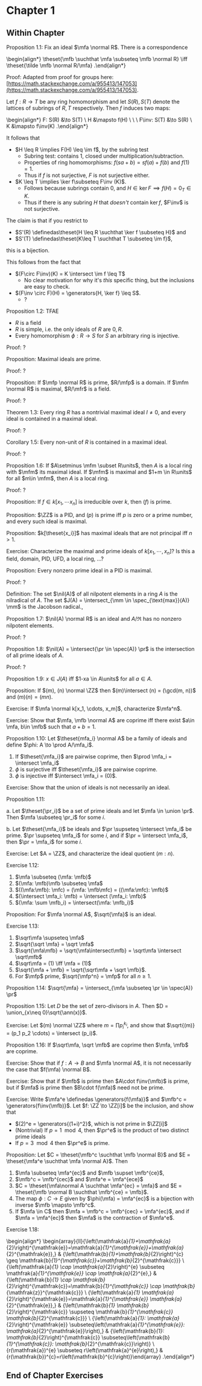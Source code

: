 # Chapter 1

## Within Chapter

Proposition 1.1:
Fix an ideal $\mfa \normal R$.
There is a correspondence

\begin{align*}
\theset{\mfb \suchthat \mfa \subseteq \mfb \normal R} \iff
\theset{\tilde \mfb \normal R/\mfa}
.\end{align*}

Proof:
Adapted from proof for groups here: [https://math.stackexchange.com/a/955413/147053](https://math.stackexchange.com/a/955413/147053).

Let $f: R \to T$ be any ring homomorphism and let $S(R), S(T)$ denote the lattices of subrings of $R, T$ respectively.
Then $f$ induces two maps:

\begin{align*}
F: S(R) &\to S(T) \\
H  &\mapsto f(H) \\
\\
\\
F\inv: S(T) &\to S(R) \\
K &\mapsto f\inv(K)
.\end{align*}

It follows that

- $H \leq R \implies F(H) \leq \im f$, by the subring test 
  - Subring test: contains 1, closed under multiplication/subtraction.
  - Properties of ring homomorphisms: $f(sa + b) = sf(a) + f(b)$ and $f(1) = 1$.
  - Thus if $f$ is not surjective, $F$ is not surjective either.
- $K \leq T \implies \ker f\subseteq F\inv (K)$.
  - Follows because subrings contain 0, and $H\in \ker F\implies f(H) = 0_T \in K$.
  - Thus if there is any subring $H$ that *doesn't* contain $\ker f$, $F\inv$ is not surjective.

The claim is that if you restrict to 

- $S'(R) \definedas\theset{H \leq R \suchthat \ker f \subseteq H}$ and
- $S'(T) \definedas\theset{K\leq T \suchthat T \subseteq \im f}$, 

this is a bijection.

This follows from the fact that

- $(F\circ F\inv)(K) = K \intersect \im f \leq T$
  - No clear motivation for why it's *this* specific thing, but the inclusions are easy to check.
- $(F\inv \circ F)(H) = \generators{H, \ker f} \leq S$.
  - ?

Proposition 1.2:
TFAE

- $R$ is a field
- $R$ is simple, i.e. the only ideals of $R$ are $0, R$.
- Every homomorphism $\phi: R\to S$ for $S$ an arbitrary ring is injective.

Proof:
?

Proposition:
Maximal ideals are prime.

Proof:
?

Proposition:
If $\mfp \normal R$ is prime, $R/\mfp$ is a domain.
If $\mfm \normal R$ is maximal, $R/\mfr$ is a field.

Proof:
?

Theorem 1.3:
Every ring $R$ has a nontrivial maximal ideal $I \neq 0$, and every ideal is contained in a maximal ideal.

Proof:
?

Corollary 1.5:
Every non-unit of $R$ is contained in a maximal ideal.

Proof:
?

Proposition 1.6:
If $A\setminus \mfm \subset R\units$, then $A$ is a local ring with $\mfm$ its maximal ideal.
If $\mfm$ is maximal and $1+m \in R\units$ for all $m\in \mfm$, then $A$ is a local ring.

Proof:
?

Proposition:
If $f\in k[x_1, \cdots x_n]$ is irreducible over $k$, then $(f)$ is prime.


Proposition:
$\ZZ$ is a PID, and $(p)$ is prime iff $p$ is zero or a prime number, and every such ideal is maximal.

Proposition:
$k[\theset{x_i}]$ has maximal ideals that are not principal iff $n>1$.

Exercise:
Characterize the maximal and prime ideals of $k[x_1, \cdots, x_n]$? 
Is this a field, domain, PID, UFD, a local ring, ...?

Proposition:
Every nonzero prime ideal in a PID is maximal.

Proof:
?

Definition:
The set $\nil(A)$ of all nilpotent elements in a ring $A$ is the nilradical of $A$.
The set $J(A) = \intersect_{\mm \in \spec_{\text{max}}(A)} \mm$ is the Jacobson radical., 

Proposition 1.7:
$\nil(A) \normal R$ is an ideal and $A/\mathfrak{R}$ has no nonzero nilpotent elements.

Proof:
?

Proposition 1.8:
$\nil(A) = \intersect{\pr \in \spec(A)} \pr$ is the intersection of all prime ideals of $A$.

Proof:
?

Proposition 1.9:
$x\in J(A)$ iff $1-xa \in A\units$ for all $a\in A$.

Proposition:
If $(m), (n) \normal \ZZ$ then $(m)\intersect (n) = (\gcd(m, n))$ and $(m)(n) = (mn)$.

Exercise:
If $\mfa \normal k[x_1, \cdots, x_m]$, characterize $\mfa^n$.

Exercise:
Show that $\mfa, \mfb \normal A$ are coprime iff there exist $a\in \mfa, b\in \mfb$ such that $a+b = 1$.

Proposition 1.10:
Let $\theset{mfa_i} \normal A$ be a family of ideals and define $\phi: A \to \prod A/\mfa_i$. 

1. If $\theset{\mfa_i}$ are pairwise coprime, then $\prod \mfa_i = \intersect \mfa_i$
2. $\phi$ is surjective iff $\theset{\mfa_i}$ are pairwise coprime.
3. $\phi$ is injective iff $\intersect \mfa_i = (0)$.

Exercise:
Show that the union of ideals is not necessarily an ideal.

Proposition 1.11:

a. Let $\theset{\pr_i}$ be a set of prime ideals and let $\mfa \in \union \pr$.
  Then $\mfa \subseteq \pr_i$ for some $i$.

b. Let $\theset{\mfa_i}$ be ideals and $\pr \supseteq \intersect \mfa_i$ be prime.
  $\pr \supseteq \mfa_i$ for some $i$, and if $\pr = \intersect \mfa_i$, then $\pr = \mfa_i$ for some $i$.

Exercise:
Let $A = \ZZ$, and characterize the ideal quotient $(m : n)$.

Exercise 1.12:

1. $\mfa \subseteq (\mfa: \mfb)$
2. $(\mfa: \mfb)\mfb \subseteq \mfa$
3. $((\mfa:\mfb): \mfc) = (\mfa: \mfb\mfc) = ((\mfa:\mfc): \mfb)$
4. $(\intersect \mfa_i: \mfb) = \intersect (\mfa_i: \mfb)$
5. $(\mfa: \sum \mfb_i) = \intersect(\mfa: \mfb_i)$

Proposition:
For $\mfa \normal A$, $\sqrt{\mfa}$ is an ideal.

Exercise 1.13:

1. $\sqrt\mfa \supseteq \mfa$
2. $\sqrt{\sqrt \mfa} = \sqrt \mfa$
3. $\sqrt{\mfa\mfb} = \sqrt{\mfa\intersect\mfb} = \sqrt\mfa \intersect \sqrt\mfb$
4. $\sqrt\mfa = (1) \iff \mfa = (1)$
5. $\sqrt{\mfa + \mfb} = \sqrt{\sqrt\mfa + \sqrt \mfb}$.
6. For $\mfp$ prime, $\sqrt{\mfp^n} = \mfp$ for all $n\geq 1$.

Proposition 1.14:
$\sqrt{\mfa} = \intersect_{\mfa \subseteq \pr \in \spec(A)} \pr$

Proposition 1.15:
Let $D$ be the set of zero-divisors in $A$. 
Then $D = \union_{x\neq 0}\sqrt{\ann(x)}$.

Exercise:
Let $(m) \normal \ZZ$ where $m = \prod p_i^{k_i}$, and show that $\sqrt{(m)} = (p_1 p_2 \cdots) = \intersect (p_i)$.

Proposition 1.16:
If $\sqrt\mfa, \sqrt \mfb$ are coprime then $\mfa, \mfb$ are coprime.

Exercise:
Show that if $f: A\to B$ and $\mfa \normal A$, it is not necessarily the case that $f(\mfa) \normal B$.

Exercise:
Show that if $\mfb$ is prime then $A\cdot f\inv(\mfb)$ is prime, but if $\mfa$ is prime then $B\cdot f(\mfa)$ need not be prime.

Exercise:
Write $\mfa^e \definedas \generators{f(\mfa)}$ and $\mfb^c = \generators{f\inv(\mfb)}$. 
Let $f: \ZZ \to \ZZ[i]$ be the inclusion, and show that

- $(2)^e = \generators{(1+i)^2}$, which is not prime in $\ZZ[i]$
- (Nontrivial) If $p = 1\mod 4$, then $\pr^e$ is the product of two distinct prime ideals
- If $p=3\mod 4$ then $\pr^e$ is prime.


Proposition:
Let $C = \theset{\mfb^c \suchthat \mfb \normal B}$ and $E = \theset{\mfa^e \suchthat \mfa \normal A}$.
Then

1. $\mfa \subseteq \mfa^{ec}$ and $\mfb \supset \mfb^{ce}$,
2. $\mfb^c = \mfb^{cec}$ and $\mfa^e = \mfa^{ece}$
3. $C = \theset{\mfa\normal A \suchthat \mfa^{ec} = \mfa}$ and $E = \theset{\mfb \normal B \suchthat \mfb^{ce} = \mfb}$.
4. The map $\phi: C\to E$ given by $\phi(\mfa) = \mfa^{ec}$ is a bijection with inverse $\mfb \mapsto \mfb^c$.
5. If $\mfa \in C$ then $\mfa = \mfb^c = \mfb^{cec} = \mfa^{ec}$, and if $\mfa = \mfa^{ec}$ then $\mfa$ is the contraction of $\mfa^e$.


Exercise 1.18:

\begin{align*}
\begin{array}{ll}{\left(\mathfrak{a}_{1}+\mathfrak{a}_{2}\right)^{\mathfrak{e}}=\mathfrak{a}_{1}^{\mathfrak{e}}+\mathfrak{a}_{2}^{\mathfrak{e}},} & {\left(\mathfrak{b}_{1}+\mathfrak{b}_{2}\right)^{c} \geq \mathfrak{b}_{1}^{\mathfrak{c}}+\mathfrak{b}_{2}^{\mathfrak{c}}} \\ {\left(\mathfrak{a}_{1} \cap \mathfrak{a}_{2}\right)^{e} \subseteq \mathfrak{a}_{1}^{\mathfrak{e}} \cap \mathfrak{a}_{2}^{e},} & {\left(\mathfrak{b}_{1} \cap \mathfrak{b}_{2}\right)^{\mathfrak{c}}=\mathfrak{b}_{1}^{\mathfrak{c}} \cap \mathfrak{b}_{\mathfrak{z}}^{\mathfrak{c}}} \\ {\left(\mathfrak{a}_{1} \mathfrak{a}_{2}\right)^{\mathfrak{e}}=\mathfrak{a}_{1}^{\mathfrak{e}} \mathfrak{a}_{2}^{\mathfrak{e}},} & {\left(\mathfrak{b}_{1} \mathfrak{b}_{2}\right)^{\mathfrak{c}} \supseteq \mathfrak{b}_{1}^{\mathfrak{c}} \mathfrak{b}_{2}^{\mathfrak{c}}} \\ {\left(\mathfrak{a}_{1}: \mathfrak{a}_{2}\right)^{\mathfrak{e}} \subseteq\left(\mathfrak{a}_{1}^{\mathfrak{e}}: \mathfrak{a}_{2}^{\mathfrak{e}}\right),} & {\left(\mathfrak{b}_{1}: \mathfrak{b}_{2}\right)^{\mathfrak{c}} \subseteq\left(\mathfrak{b}_{1}^{\mathfrak{c}}: \mathfrak{b}_{2}^{\mathfrak{c}}\right)} \\ {r(\mathfrak{a})^{e} \subseteq r\left(\mathfrak{a}^{e}\right),} & {r(\mathfrak{b})^{c}=r\left(\mathfrak{b}^{c}\right)}\end{array}
.\end{align*}


## End of Chapter Exercises

